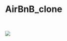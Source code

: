 <h1>AirBnB_clone</h1>
<br><br>
<img src="https://github.com/KevinAndresG/AirBnB_clone/assets/Holberton.png"></img>